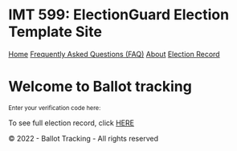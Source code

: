 # IMT 599: ElectionGuard Election Template Site
  <div class="topnav">
    <a class="active" href="./home.html">Home</a>
    <a href="./FAQ.html">Frequently Asked Questions (FAQ)</a>
    <a href="https://www.electionguard.vote/">About</a>
    <a href="./Record.html">Election Record</a>
    
  </div>
  <body>
    <h1>Welcome to Ballot tracking</h1>
    <sup>Enter your verification code here:</sup>
  <p>To see full election record, click <a href="./Record.html">HERE</a></p>
    <div id="bottom">© 2022 - Ballot <span>Tracking</span> - All rights reserved 
